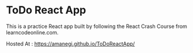 # ToDo React App

This is a practice React app built by following the React Crash Course from learncodeonline.com.

Hosted At : https://amanegi.github.io/ToDoReactApp/
